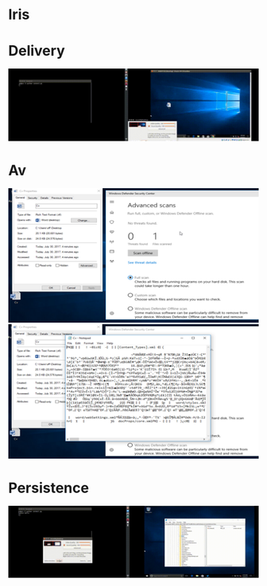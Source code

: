 # Iris

# Delivery
![](pic/out-11.gif)

# Av
![](pic/Cvrtf.png)
![](pic/Cvrtf2.png)

# Persistence
![](pic/RegistryLessPersistent.gif)
